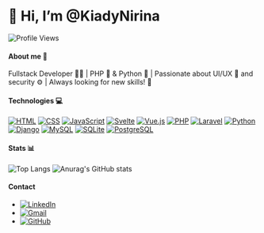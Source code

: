# 👋 Hi, I’m @KiadyNirina

![Profile Views](https://hits.seeyoufarm.com/api/count/incr/badge.svg?url=https://github.com/KiadyNirina/&title=Profile%20Views)

#### About me 🌟
Fullstack Developer 👨‍💻 | PHP 🐘 & Python 🐍 | Passionate about UI/UX 🎨 and security ⚙️ | Always looking for new skills! 🚀

#### Technologies 💻
[![HTML](https://cdn.jsdelivr.net/gh/devicons/devicon/icons/html5/html5-original.svg)](#)
[![CSS](https://cdn.jsdelivr.net/gh/devicons/devicon/icons/css3/css3-original.svg)](#)
[![JavaScript](https://cdn.jsdelivr.net/gh/devicons/devicon/icons/javascript/javascript-original.svg)](#)
[![Svelte](https://cdn.jsdelivr.net/gh/devicons/devicon/icons/svelte/svelte-original.svg)](#)
[![Vue.js](https://cdn.jsdelivr.net/gh/devicons/devicon/icons/vuejs/vuejs-original.svg)](#)
[![PHP](https://cdn.jsdelivr.net/gh/devicons/devicon/icons/php/php-original.svg)](#)
[![Laravel](https://cdn.jsdelivr.net/gh/devicons/devicon/icons/laravel/laravel-plain.svg)](#)
[![Python](https://cdn.jsdelivr.net/gh/devicons/devicon/icons/python/python-original.svg)](#)
[![Django](https://cdn.jsdelivr.net/gh/devicons/devicon/icons/django/django-plain.svg)](#)
[![MySQL](https://cdn.jsdelivr.net/gh/devicons/devicon/icons/mysql/mysql-original.svg)](#)
[![SQLite](https://cdn.jsdelivr.net/gh/devicons/devicon/icons/sqlite/sqlite-original.svg)](#)
[![PostgreSQL](https://cdn.jsdelivr.net/gh/devicons/devicon/icons/postgresql/postgresql-original.svg)](#)

#### Stats 📊
![Top Langs](https://github-readme-stats.vercel.app/api/top-langs/?username=KiadyNirina&layout=compact&theme=radical)
![Anurag's GitHub stats](https://github-readme-stats.vercel.app/api?username=KiadyNirina&show_icons=true&theme=radical)

#### Contact
- [![LinkedIn](https://img.shields.io/badge/LinkedIn-kiady%20ram-blue?style=for-the-badge&logo=linkedin)](https://www.linkedin.com/in/kiady-ram-5216592a9/)
- [![Gmail](https://img.shields.io/badge/Email-kiady142ram@gmail.com-red?style=for-the-badge&logo=gmail&logoColor=white)](kiady142ram@gmail.com)
- [![GitHub](https://img.shields.io/badge/GitHub-KiadyNirina-black?style=for-the-badge&logo=github)](https://github.com/KiadyNirina)


<!---
KiadyNirina/KiadyNirina is a ✨ special ✨ repository because its `README.md` (this file) appears on your GitHub profile.
You can click the Preview link to take a look at your changes.
--->
